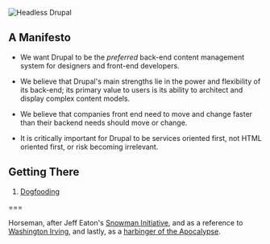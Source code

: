 ![Headless Drupal](http://davidhwang.github.io/horseman/logo.min.svg)

## A Manifesto

- We want Drupal to be the _preferred_ back-end content management system for designers and front-end developers.

- We believe that Drupal's main strengths lie in the power and flexibility of its back-end; its primary value to users is its ability to architect and display complex content models.

- We believe that companies front end need to move and change faster than their backend needs should move or change.

- It is critically important for Drupal to be services oriented first, not HTML oriented first, or risk becoming irrelevant.

## Getting There

1. [Dogfooding](https://github.com/davidhwang/horseman/blob/master/dogfooding.md)

===

Horseman, after Jeff Eaton's [Snowman Initiative](http://groups.drupal.org/snowman), and as a reference to [Washington Irving](http://en.wikipedia.org/wiki/Headless_horseman), and lastly, as a [harbinger of the Apocalypse](http://en.wikipedia.org/wiki/Four_Horsemen_of_the_Apocalypse).
